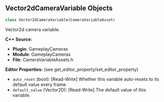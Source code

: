 ## Vector2dCameraVariable Objects

```python
class Vector2dCameraVariable(CameraVariableAsset)
```

Vector2d camera variable.

**C++ Source:**

- **Plugin**: GameplayCameras
- **Module**: GameplayCameras
- **File**: CameraVariableAssets.h

**Editor Properties:** (see get_editor_property/set_editor_property)

- ``auto_reset`` (bool):  [Read-Write] Whether this variable auto-resets to its default value every frame.
- ``default_value`` (Vector2D):  [Read-Write] The default value of this variable.

<a id="unreal.Transform3dCameraVariable"></a>